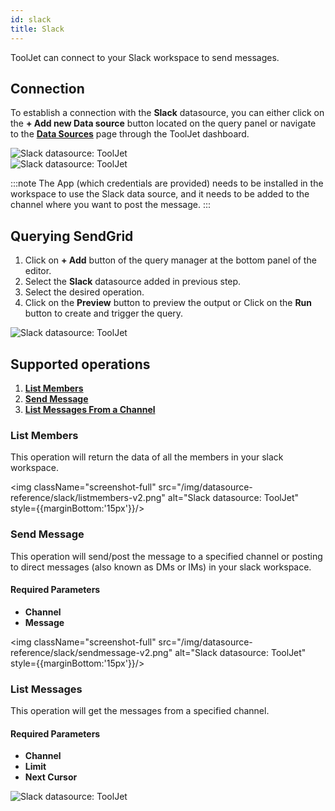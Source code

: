 ```yaml
---
id: slack
title: Slack
---
```


ToolJet can connect to your Slack workspace to send messages. 

<div style={{paddingTop:'24px'}}>

## Connection

To establish a connection with the **Slack** datasource, you can either click on the **+ Add new Data source** button located on the query panel or navigate to the **[Data Sources](/docs/data-sources/overview)** page through the ToolJet dashboard.

<img className="screenshot-full" src="/img/datasource-reference/slack/connect-v2.png" alt="Slack datasource: ToolJet"/>

<div style={{textAlign: 'center'}}>

<img className="screenshot-full" src="/img/datasource-reference/slack/authorize-v2.png" alt="Slack datasource: ToolJet"/>

</div>

:::note
The App (which credentials are provided) needs to be installed in the workspace to use the Slack data source, and it needs to be added to the channel where you want to post the message.
:::

</div>

<div style={{paddingTop:'24px'}}>

## Querying SendGrid

1. Click on **+ Add** button of the query manager at the bottom panel of the editor.
2. Select the **Slack** datasource added in previous step.
3. Select the desired operation.
4. Click on the **Preview** button to preview the output or Click on the **Run** button to create and trigger the query.

<img className="screenshot-full" src="/img/datasource-reference/slack/operations.png" alt="Slack datasource: ToolJet"/>

</div>

<div style={{paddingTop:'24px'}}>

## Supported operations

1. **[List Members](#list-members)**
2. **[Send Message](#send-message)**
3. **[List Messages From a Channel](#list-messages)**

### List Members

This operation will return the data of all the members in your slack workspace.

<img className="screenshot-full" src="/img/datasource-reference/slack/listmembers-v2.png" alt="Slack datasource: ToolJet" style={{marginBottom:'15px'}}/>

### Send Message

This operation will send/post the message to a specified channel or posting to direct messages (also known as DMs or IMs) in your slack workspace.

#### Required Parameters
- **Channel**
- **Message**

<img className="screenshot-full" src="/img/datasource-reference/slack/sendmessage-v2.png" alt="Slack datasource: ToolJet" style={{marginBottom:'15px'}}/>

### List Messages

This operation will get the messages from a specified channel.

#### Required Parameters
- **Channel**
- **Limit**
- **Next Cursor**

<img className="screenshot-full" src="/img/datasource-reference/slack/listmessages-v2.png" alt="Slack datasource: ToolJet"/>

</div>
